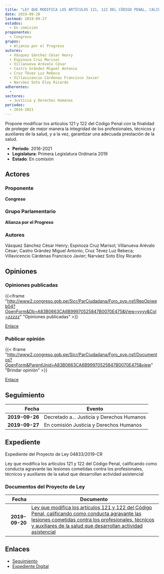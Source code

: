 ```yaml
---
title: "LEY QUE MODIFICA LOS ARTÍCULOS 121, 122 DEL CÓDIGO PENAL, CALIFICANDO COMO CONDUCTA AGRAVANTE LAS LESIONES COMETIDAS CONTRA LOS PROFESIONALES, TÉCNICOS Y AUXILIARES DE LA SALUD QUE DESARROLLAN ACTIVIDAD ASISTENCIAL"
date: 2019-09-20
lastmod: 2019-09-27
estados: 
  - En comisión
proponentes: 
  - Congreso
grupos: 
  - Alianza por el Progreso
autores: 
  - Vásquez Sánchez César Henry
  - Espinoza Cruz Marisol
  - Villanueva Arévalo César
  - Castro Grández Miguel Antonio
  - Cruz Tévez Luz Rebeca
  - Villavicencio Cárdenas Francisco Javier
  - Narváez Soto Eloy Ricardo
adherentes: 
  - 
sectores: 
  - Justicia y Derechos Humanos
periodos: 
  - 2016-2021
---
```


Propone modificar los artículos 121 y 122 del Código Penal con la finalidad de proteger de mejor manera la integridad de los profesionales, técnicos y auxiliares de la salud, y a la vez, garantizar una adecuada prestación de la salud.

- **Periodo**: 2016-2021
- **Legislatura**: Primera Legislatura Ordinaria 2019
- **Estado**: En comisión

## Actores

### Proponente

**Congreso**

### Grupo Parlamentario

**Alianza por el Progreso**

### Autores

Vásquez Sánchez César Henry; Espinoza Cruz Marisol; Villanueva Arévalo César; Castro Grández Miguel Antonio; Cruz Tévez Luz Rebeca; Villavicencio Cárdenas Francisco Javier; Narváez Soto Eloy Ricardo


## Opiniones

### Opiniones publicadas

{{<iframe "http://www2.congreso.gob.pe/Sicr/ParCiudadana/Foro_pvp.nsf/RepOpiweb04?OpenForm&Db=A83B0663CA6B99970525847B0070E475&View=yyyy&Col=zzzzz" "Opiniones publicadas" >}}

[Enlace](http://www2.congreso.gob.pe/Sicr/ParCiudadana/Foro_pvp.nsf/RepOpiweb04?OpenForm&Db=A83B0663CA6B99970525847B0070E475&View=yyyy&Col=zzzzz)
### Publicar opinión

{{< iframe "http://www2.congreso.gob.pe/Sicr/ParCiudadana/Foro_pvp.nsf/Documentos?OpenForm&ParentUnid=A83B0663CA6B99970525847B0070E475&view" "Brindar opinión" >}}

[Enlace](http://www2.congreso.gob.pe/Sicr/ParCiudadana/Foro_pvp.nsf/Documentos?OpenForm&ParentUnid=A83B0663CA6B99970525847B0070E475&view)

## Seguimiento

| Fecha | Evento |
|------:|--------|
| **2019-09-26** | Decretado a... Justicia y Derechos Humanos|
| **2019-09-27** | En comisión Justicia y Derechos Humanos|


## Expediente

Expediente del Proyecto de Ley 04833/2019-CR

Ley que modifica los artículos 121 y 122 del Código Penal, calificando como conducta agravante las lesiones cometidas contra los profesionales, técnicos y auxiliares de la salud que desarrollan actividad asistencial


### Documentos del Proyecto de Ley

| Fecha | Documento |
|------:|--------|
| **2019-09-20** | [Ley que modifica los artículos 121 y 122 del Código Penal, calificando como conducta agravante las lesiones cometidas contra los profesionales, técnicos y auxiliares de la salud que desarrollan actividad asistencial](http://www.leyes.congreso.gob.pe/Documentos/2016_2021/Proyectos_de_Ley_y_de_Resoluciones_Legislativas/PL04833_20190920.pdf) |

## Enlaces 

- [Seguimiento](http://www2.congreso.gob.pe/Sicr/TraDocEstProc/CLProLey2016.nsf/f7fff46988ca05b1052578e100829cc7/5b437ef06559fb470525847b005c530d?OpenDocument)
- [Expediente Digital](http://www2.congreso.gob.pe/Sicr/TraDocEstProc/CLProLey2016.nsf/f7fff46988ca05b1052578e100829cc7/5b437ef06559fb470525847b005c530d?OpenDocument&Click=05257FB7005EB655.eb71d0cf91d8294e05256cdf006b5706/$Body/0.1C6C)
